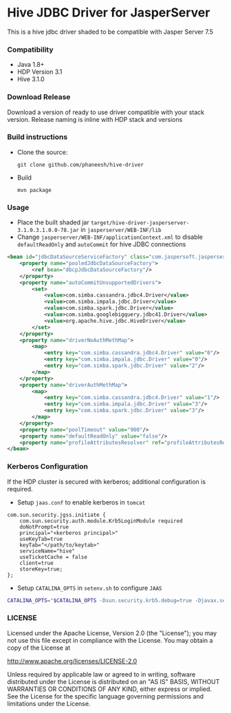 # Hive JDBC Driver for JasperServer
This is a hive jdbc driver shaded to be compatible with Jasper Server 7.5 

### Compatibility
* Java 1.8+
* HDP Version 3.1
* Hive 3.1.0

### Download Release
Download a version of ready to use driver compatible with your stack version. 
Release naming is inline with HDP stack and versions 
 
### Build instructions
  - Clone the source:

        git clone github.com/phaneesh/hive-driver

  - Build

        mvn package

### Usage
* Place the built shaded jar ```target/hive-driver-jasperserver-3.1.0.3.1.0.0-78.jar``` in ```jasperserver/WEB-INF/lib``` 
* Change ```jasperserver/WEB-INF/applicationContext.xml``` to disable ```defaultReadOnly``` and ```autoCommit``` for hive JDBC connections
```xml
<bean id="jdbcDataSourceServiceFactory" class="com.jaspersoft.jasperserver.api.engine.jasperreports.service.impl.JdbcReportDataSourceServiceFactory">
    <property name="pooledJdbcDataSourceFactory">
        <ref bean="dbcpJdbcDataSourceFactory"/>
    </property>
    <property name="autoCommitUnsupportedDrivers">
        <set>
            <value>com.simba.cassandra.jdbc4.Driver</value>
            <value>com.simba.impala.jdbc.Driver</value>
            <value>com.simba.spark.jdbc.Driver</value>
            <value>com.simba.googlebigquery.jdbc41.Driver</value>
            <value>org.apache.hive.jdbc.HiveDriver</value>
        </set>
    </property>
    <property name="driverNoAuthMethMap">
        <map>
            <entry key="com.simba.cassandra.jdbc4.Driver" value="0"/>
            <entry key="com.simba.impala.jdbc.Driver" value="0"/>
            <entry key="com.simba.spark.jdbc.Driver" value="2"/>
        </map>
    </property>
    <property name="driverAuthMethMap">
        <map>
            <entry key="com.simba.cassandra.jdbc4.Driver" value="1"/>
            <entry key="com.simba.impala.jdbc.Driver" value="3"/>
            <entry key="com.simba.spark.jdbc.Driver" value="3"/>
        </map>
    </property>
    <property name="poolTimeout" value="900"/>
    <property name="defaultReadOnly" value="false"/>
    <property name="profileAttributesResolver" ref="profileAttributesResolver"/>
</bean>
```

### Kerberos Configuration
If the HDP cluster is secured with kerberos; additional configuration is required.
* Setup ```jaas.conf``` to enable kerberos in ```tomcat```
```
com.sun.security.jgss.initiate {
    com.sun.security.auth.module.Krb5LoginModule required
    doNotPrompt=true
    principal="<kerberos principal>"
    useKeyTab=true
    keyTab="</path/to/keytab>"
    serviceName="hive"
    useTicketCache = false
    client=true
    storeKey=true;
};
```
* Setup ```CATALINA_OPTS``` in ```setenv.sh``` to configure ```JAAS```
```bash
CATALINA_OPTS="$CATALINA_OPTS -Dsun.security.krb5.debug=true -Djavax.security.auth.useSubjectCredsOnly=false -Djava.security.krb5.conf=/etc/krb5.conf -Djava.security.krb5.realm=<your realm> -Djava.security.krb5.kdc=<kdc host> -Djava.security.auth.login.config=/path/to/jaas.conf"
```    
### LICENSE
Licensed under the Apache License, Version 2.0 (the "License");
you may not use this file except in compliance with the License.
You may obtain a copy of the License at

http://www.apache.org/licenses/LICENSE-2.0

Unless required by applicable law or agreed to in writing, software
distributed under the License is distributed on an "AS IS" BASIS,
WITHOUT WARRANTIES OR CONDITIONS OF ANY KIND, either express or implied.
See the License for the specific language governing permissions and
limitations under the License.